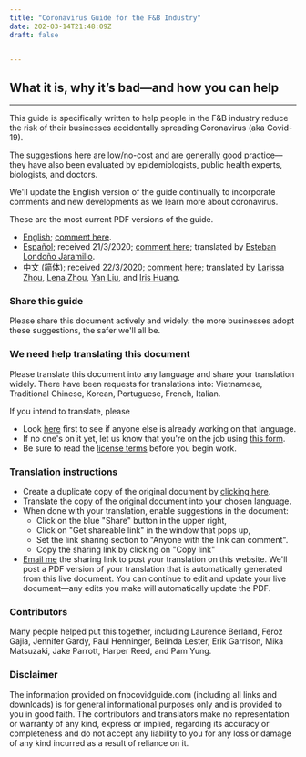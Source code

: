 ```yaml
---
title: "Coronavirus Guide for the F&B Industry"
date: 202-03-14T21:48:09Z
draft: false


---
```


## What it is, why it’s bad—and how you can help

---

This guide is specifically written to help people in the F&B industry reduce the risk of their businesses accidentally spreading Coronavirus (aka Covid-19). 

The suggestions here are low/no-cost and are generally good practice—they have also been evaluated by epidemiologists, public health experts, biologists, and doctors.

We'll update the English version of the guide continually to incorporate comments and new developments as we learn more about coronavirus. 

These are the most current PDF versions of the guide.
* [English](https://docs.google.com/document/d/13n1TeOl_cB_jJhRzGNztgInzTZhWpLwW52K4q7hwnlQ/export?format=pdf); [comment here](https://docs.google.com/document/d/13n1TeOl_cB_jJhRzGNztgInzTZhWpLwW52K4q7hwnlQ/edit?usp=sharing).
* [Español](https://docs.google.com/document/d/1Xvi52dZCsps0OPARF1qnBWfS3u7bdTgioR_Su4YIcRw/export?format=pdf); received 21/3/2020; [comment here](https://docs.google.com/document/d/1Xvi52dZCsps0OPARF1qnBWfS3u7bdTgioR_Su4YIcRw/edit?usp=sharing); translated by [Esteban Londoño Jaramillo](www.instagram.com/krumelco).
* [中文 (简体)](https://docs.google.com/document/d/1tQA0WFvSzZIMzabcZgKs3e4P-zs4W1l1XR8mAJCuOCc/export?format=pdf); received 22/3/2020; [comment here](https://docs.google.com/document/d/1tQA0WFvSzZIMzabcZgKs3e4P-zs4W1l1XR8mAJCuOCc/edit?usp=sharing); translated by [Larissa Zhou](http://larissazhou.github.io/), [Lena Zhou](https://www.linkedin.com/in/lenaqzhou/), [Yan Liu](https://www.linkedin.com/in/yan-liu-59100016a/), and [Iris Huang](http://linkedin.com/in/iris-yu-ting-huang-9833861).

### Share this guide

Please share this document actively and widely: the more businesses adopt these suggestions, the safer we'll all be. 

### We need help translating this document

Please translate this document into any language and share your translation widely. There have been requests for translations into: Vietnamese, Traditional Chinese, Korean, Portuguese, French, Italian.

If you intend to translate, please 
* Look [here](https://docs.google.com/spreadsheets/d/1FcycksxjVAverq6UVtnmsvjf5a8yX0Qnl44Q3qfUITI/edit?usp=sharing) first to see if anyone else is already working on that language.
* If no one's on it yet, let us know that you're on the job using [this form](https://forms.gle/SQodYzXV2gAA6q6W8).
* Be sure to read the [license terms](https://creativecommons.org/licenses/by-nc/4.0/) before you begin work.


### Translation instructions

* Create a duplicate copy of the original document by [clicking here](https://docs.google.com/document/d/13n1TeOl_cB_jJhRzGNztgInzTZhWpLwW52K4q7hwnlQ/copy).
* Translate the copy of the original document into your chosen language.
* When done with your translation, enable suggestions in the document: 
    * Click on the blue "Share" button in the upper right,
    * Click on "Get shareable link" in the window that pops up,
    * Set the link sharing section to "Anyone with the link can comment".
    * Copy the sharing link by clicking on "Copy link"
* [Email me](mailto:me@vaughntan.org) the sharing link to post your translation on this website. We'll post a PDF version of your translation that is automatically generated from this live document. You can continue to edit and update your live document—any edits you make will automatically update the PDF.

### Contributors

Many people helped put this together, including Laurence Berland, Feroz Gajia, Jennifer Gardy, Paul Henninger, Belinda Lester, Erik Garrison, Mika Matsuzaki, Jake Parrott, Harper Reed, and Pam Yung.


### Disclaimer

The information provided on fnbcovidguide.com (including all links and downloads) is for general informational purposes only and is provided to you in good faith. The contributors and translators make no representation or warranty of any kind, express or implied, regarding its accuracy or completeness and do not accept any liability to you for any loss or damage of any kind incurred as a result of reliance on it.
